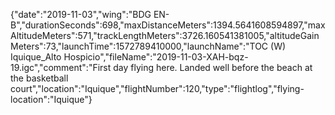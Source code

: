 {"date":"2019-11-03","wing":"BDG EN-B","durationSeconds":698,"maxDistanceMeters":1394.5641608594897,"maxAltitudeMeters":571,"trackLengthMeters":3726.160541381005,"altitudeGainMeters":73,"launchTime":1572789410000,"launchName":"TOC (W) Iquique_Alto Hospicio","fileName":"2019-11-03-XAH-bqz-19.igc","comment":"First day flying here.  Landed well before the beach at the basketball court","location":"Iquique","flightNumber":120,"type":"flightlog","flying-location":"Iquique"}
